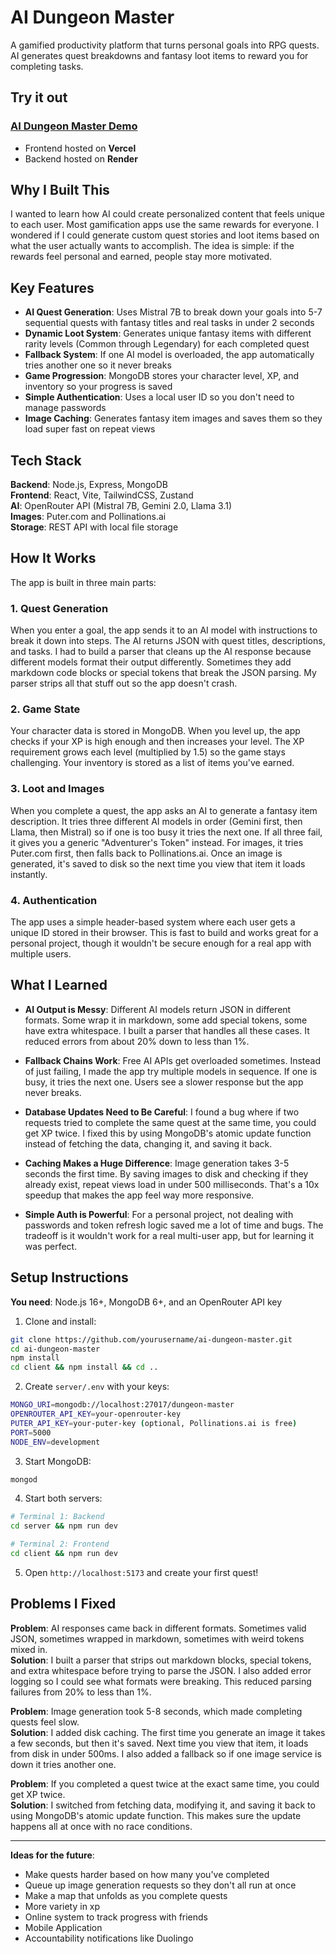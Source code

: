 # AI Dungeon Master

A gamified productivity platform that turns personal goals into RPG quests. AI generates quest breakdowns and fantasy loot items to reward you for completing tasks.

## Try it out

### [AI Dungeon Master Demo](https://ai-dungeon-master-l6d5.vercel.app/)

- Frontend hosted on **Vercel**
- Backend hosted on **Render**

## Why I Built This

I wanted to learn how AI could create personalized content that feels unique to each user. Most gamification apps use the same rewards for everyone. I wondered if I could generate custom quest stories and loot items based on what the user actually wants to accomplish. The idea is simple: if the rewards feel personal and earned, people stay more motivated.

## Key Features

- **AI Quest Generation**: Uses Mistral 7B to break down your goals into 5-7 sequential quests with fantasy titles and real tasks in under 2 seconds
- **Dynamic Loot System**: Generates unique fantasy items with different rarity levels (Common through Legendary) for each completed quest
- **Fallback System**: If one AI model is overloaded, the app automatically tries another one so it never breaks
- **Game Progression**: MongoDB stores your character level, XP, and inventory so your progress is saved
- **Simple Authentication**: Uses a local user ID so you don't need to manage passwords
- **Image Caching**: Generates fantasy item images and saves them so they load super fast on repeat views

## Tech Stack

**Backend**: Node.js, Express, MongoDB  
**Frontend**: React, Vite, TailwindCSS, Zustand  
**AI**: OpenRouter API (Mistral 7B, Gemini 2.0, Llama 3.1)  
**Images**: Puter.com and Pollinations.ai  
**Storage**: REST API with local file storage

## How It Works

The app is built in three main parts:

### 1. Quest Generation
When you enter a goal, the app sends it to an AI model with instructions to break it down into steps. The AI returns JSON with quest titles, descriptions, and tasks. I had to build a parser that cleans up the AI response because different models format their output differently. Sometimes they add markdown code blocks or special tokens that break the JSON parsing. My parser strips all that stuff out so the app doesn't crash.

### 2. Game State
Your character data is stored in MongoDB. When you level up, the app checks if your XP is high enough and then increases your level. The XP requirement grows each level (multiplied by 1.5) so the game stays challenging. Your inventory is stored as a list of items you've earned.

### 3. Loot and Images
When you complete a quest, the app asks an AI to generate a fantasy item description. It tries three different AI models in order (Gemini first, then Llama, then Mistral) so if one is too busy it tries the next one. If all three fail, it gives you a generic "Adventurer's Token" instead. For images, it tries Puter.com first, then falls back to Pollinations.ai. Once an image is generated, it's saved to disk so the next time you view that item it loads instantly.

### 4. Authentication
The app uses a simple header-based system where each user gets a unique ID stored in their browser. This is fast to build and works great for a personal project, though it wouldn't be secure enough for a real app with multiple users.

## What I Learned

- **AI Output is Messy**: Different AI models return JSON in different formats. Some wrap it in markdown, some add special tokens, some have extra whitespace. I built a parser that handles all these cases. It reduced errors from about 20% down to less than 1%.

- **Fallback Chains Work**: Free AI APIs get overloaded sometimes. Instead of just failing, I made the app try multiple models in sequence. If one is busy, it tries the next one. Users see a slower response but the app never breaks.

- **Database Updates Need to Be Careful**: I found a bug where if two requests tried to complete the same quest at the same time, you could get XP twice. I fixed this by using MongoDB's atomic update function instead of fetching the data, changing it, and saving it back.

- **Caching Makes a Huge Difference**: Image generation takes 3-5 seconds the first time. By saving images to disk and checking if they already exist, repeat views load in under 500 milliseconds. That's a 10x speedup that makes the app feel way more responsive.

- **Simple Auth is Powerful**: For a personal project, not dealing with passwords and token refresh logic saved me a lot of time and bugs. The tradeoff is it wouldn't work for a real multi-user app, but for learning it was perfect.

## Setup Instructions

**You need**: Node.js 16+, MongoDB 6+, and an OpenRouter API key

1. Clone and install:
```bash
git clone https://github.com/yourusername/ai-dungeon-master.git
cd ai-dungeon-master
npm install
cd client && npm install && cd ..
```

2. Create `server/.env` with your keys:
```bash
MONGO_URI=mongodb://localhost:27017/dungeon-master
OPENROUTER_API_KEY=your-openrouter-key
PUTER_API_KEY=your-puter-key (optional, Pollinations.ai is free)
PORT=5000
NODE_ENV=development
```

3. Start MongoDB:
```bash
mongod
```

4. Start both servers:
```bash
# Terminal 1: Backend
cd server && npm run dev

# Terminal 2: Frontend
cd client && npm run dev
```

5. Open `http://localhost:5173` and create your first quest!

## Problems I Fixed

**Problem**: AI responses came back in different formats. Sometimes valid JSON, sometimes wrapped in markdown, sometimes with weird tokens mixed in.  
**Solution**: I built a parser that strips out markdown blocks, special tokens, and extra whitespace before trying to parse the JSON. I also added error logging so I could see what formats were breaking. This reduced parsing failures from 20% to less than 1%.

**Problem**: Image generation took 5-8 seconds, which made completing quests feel slow.  
**Solution**: I added disk caching. The first time you generate an image it takes a few seconds, but then it's saved. Next time you view that item, it loads from disk in under 500ms. I also added a fallback so if one image service is down it tries another one.

**Problem**: If you completed a quest twice at the exact same time, you could get XP twice.  
**Solution**: I switched from fetching data, modifying it, and saving it back to using MongoDB's atomic update function. This makes sure the update happens all at once with no race conditions.

---

**Ideas for the future**:
- Make quests harder based on how many you've completed
- Queue up image generation requests so they don't all run at once
- Make a map that unfolds as you complete quests
- More variety in xp
- Online system to track progress with friends
- Mobile Application
- Accountability notifications like Duolingo
